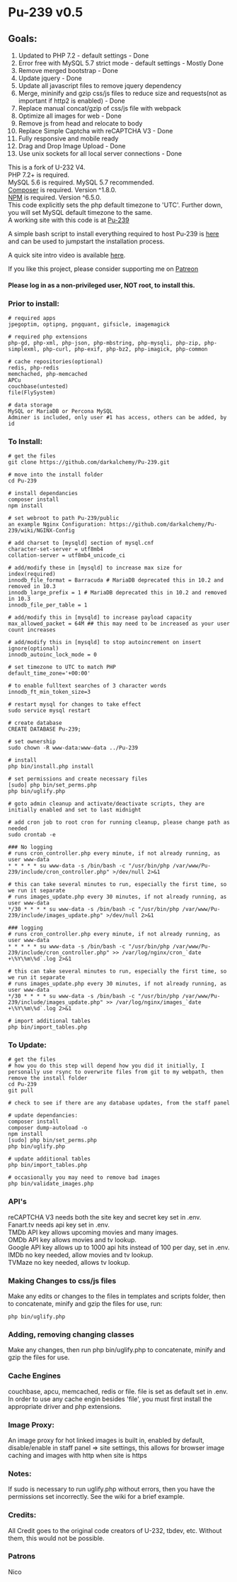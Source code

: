 # Pu-239 v0.5

## Goals:
1. Updated to PHP 7.2 - default settings - Done
2. Error free with MySQL 5.7 strict mode - default settings - Mostly Done
3. Remove merged bootstrap - Done
4. Update jquery - Done
5. Update all javascript files to remove jquery dependency
6. Merge, mininify and gzip css/js files to reduce size and requests(not as important if http2 is enabled) - Done
7. Replace manual concat/gzip of css/js file with webpack
8. Optimize all images for web - Done
9. Remove js from head and relocate to body
10. Replace Simple Captcha with reCAPTCHA V3 - Done
11. Fully responsive and mobile ready
12. Drag and Drop Image Upload - Done
13. Use unix sockets for all local server connections - Done

This is a fork of U-232 V4.  
PHP 7.2+ is required.  
MySQL 5.6 is required. MySQL 5.7 recommended.  
[Composer](https://getcomposer.org/download/) is required. Version ^1.8.0.  
[NPM](https://nodejs.org/en/download/package-manager/) is required. Version ^6.5.0.  
This code explicitly sets the php default timezone to 'UTC'. Further down, you will set MySQL default timezone to the same.  
A working site with this code is at [Pu-239](https://pu-239.pw/)   

A simple bash script to install everything required to host Pu-239 is [here](https://github.com/darkalchemy/Pu-239-Installer) and can be used to jumpstart the installation process.  

A quick site intro video is available [here](https://www.youtube.com/watch?v=LyWp1dBs4cw&feature=youtu.be).

If you like this project, please consider supporting me on [Patreon](https://www.patreon.com/user?u=15795177) 

#### Please log in as a non-privileged user, NOT root, to install this.  
### Prior to install:
```
# required apps
jpegoptim, optipng, pngquant, gifsicle, imagemagick

# required php extensions
php-gd, php-xml, php-json, php-mbstring, php-mysqli, php-zip, php-simplexml, php-curl, php-exif, php-bz2, php-imagick, php-common

# cache repositories(optional)
redis, php-redis
memchached, php-memcached
APCu
couchbase(untested)
file(FlySystem)

# data storage
MySQL or MariaDB or Percona MySQL
Adminer is included, only user #1 has access, others can be added, by id
```
### To Install:
```
# get the files
git clone https://github.com/darkalchemy/Pu-239.git

# move into the install folder
cd Pu-239

# install dependancies
composer install
npm install

# set webroot to path Pu-239/public
an example Nginx Configuration: https://github.com/darkalchemy/Pu-239/wiki/NGINX-Config
 
# add charset to [mysqld] section of mysql.cnf
character-set-server = utf8mb4
collation-server = utf8mb4_unicode_ci

# add/modify these in [mysqld] to increase max size for index(required)
innodb_file_format = Barracuda # MariaDB deprecated this in 10.2 and removed in 10.3
innodb_large_prefix = 1 # MariaDB deprecated this in 10.2 and removed in 10.3
innodb_file_per_table = 1

# add/modify this in [mysqld] to increase payload capacity
max_allowed_packet = 64M ## this may need to be increased as your user count increases

# add/modify this in [mysqld] to stop autoincrement on insert ignore(optional)
innodb_autoinc_lock_mode = 0

# set timezone to UTC to match PHP
default_time_zone='+00:00'

# to enable fulltext searches of 3 character words
innodb_ft_min_token_size=3

# restart mysql for changes to take effect
sudo service mysql restart

# create database
CREATE DATABASE Pu-239;

# set ownership
sudo chown -R www-data:www-data ../Pu-239

# install
php bin/install.php install

# set permissions and create necessary files
[sudo] php bin/set_perms.php
php bin/uglify.php 

# goto admin cleanup and activate/deactivate scripts, they are initially enabled and set to last midnight

# add cron job to root cron for running cleanup, please change path as needed
sudo crontab -e

### No logging
# runs cron_controller.php every minute, if not already running, as user www-data
* * * * * su www-data -s /bin/bash -c "/usr/bin/php /var/www/Pu-239/include/cron_controller.php" >/dev/null 2>&1

# this can take several minutes to run, especially the first time, so we run it separate
# runs images_update.php every 30 minutes, if not already running, as user www-data
*/30 * * * * su www-data -s /bin/bash -c "/usr/bin/php /var/www/Pu-239/include/images_update.php" >/dev/null 2>&1

### logging
# runs cron_controller.php every minute, if not already running, as user www-data
* * * * * su www-data -s /bin/bash -c "/usr/bin/php /var/www/Pu-239/include/cron_controller.php" >> /var/log/nginx/cron_`date +\%Y\%m\%d`.log 2>&1

# this can take several minutes to run, especially the first time, so we run it separate
# runs images_update.php every 30 minutes, if not already running, as user www-data
*/30 * * * * su www-data -s /bin/bash -c "/usr/bin/php /var/www/Pu-239/include/images_update.php" >> /var/log/nginx/images_`date +\%Y\%m\%d`.log 2>&1

# import additional tables
php bin/import_tables.php
```

### To Update:
```
# get the files
# how you do this step will depend how you did it initially, I personally use rsync to overwrite files from git to my webpath, then remove the install folder
cd Pu-239
git pull

# check to see if there are any database updates, from the staff panel

# update dependancies:
composer install
composer dump-autoload -o
npm install
[sudo] php bin/set_perms.php
php bin/uglify.php

# update additional tables          
php bin/import_tables.php

# occasionally you may need to remove bad images
php bin/validate_images.php
```

### API's 
reCAPTCHA V3 needs both the site key and secret key set in .env.  
Fanart.tv needs api key set in .env.  
TMDb API key allows upcoming movies and many images.  
OMDb API key allows movies and tv lookup.  
Google API key allows up to 1000 api hits instead of 100 per day, set in .env.  
IMDb no key needed, allow movies and tv lookup.  
TVMaze no key needed, allows tv lookup.  

### Making Changes to css/js files  
Make any edits or changes to the files in templates and scripts folder, then to concatenate, minify and gzip the files for use, run:
```
php bin/uglify.php
```

### Adding, removing changing classes   
Make any changes, then run php bin/uglify.php to concatenate, minify and gzip the files for use.

### Cache Engines  
couchbase, apcu, memcached, redis or file. file is set as default set in .env. In order to use any cache engin besides 'file', you must first install the appropriate driver and php extensions.

### Image Proxy:  
An image proxy for hot linked images is built in, enabled by default, disable/enable in staff panel => site settings, this allows for browser image caching and images with http when site is https

### Notes: 
If sudo is necessary to run uglify.php without errors, then you have the permissions set incorrectly. See the wiki for a brief example.

### Credits:  
All Credit goes to the original code creators of U-232, tbdev, etc. Without them, this would not be possible.

### Patrons
Nico
